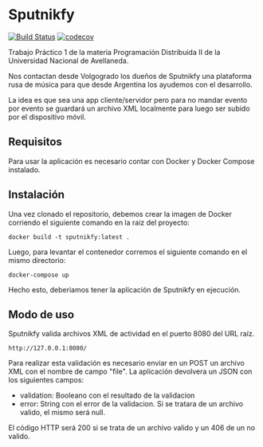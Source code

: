 # Sputnikfy
[![Build Status](https://travis-ci.com/ivankwist/sputnikfy.svg?branch=master)](https://travis-ci.com/ivankwist/sputnikfy)
[![codecov](https://codecov.io/gh/ivankwist/sputnikfy/branch/master/graph/badge.svg)](https://codecov.io/gh/ivankwist/sputnikfy)

Trabajo Práctico 1 de la materia Programación Distribuida II de la Universidad Nacional de Avellaneda.

Nos contactan desde Volgogrado los dueños de Sputnikfy una plataforma rusa de música para que desde Argentina los ayudemos con el desarrollo. 

La idea es que sea una app cliente/servidor pero para no mandar evento por evento se guardará un archivo XML localmente para luego ser subido por el dispositivo móvil.  

## Requisitos

Para usar la aplicación es necesario contar con Docker y Docker Compose instalado.

## Instalación

Una vez clonado el repositorio, debemos crear la imagen de Docker corriendo el siguiente comando en la raiz del proyecto:

```
docker build -t sputnikfy:latest .
```

Luego, para levantar el contenedor corremos el siguiente comando en el mismo directorio:

```
docker-compose up
```

Hecho esto, deberiamos tener la aplicación de Sputnikfy en ejecución.

## Modo de uso

Sputnikfy valida archivos XML de actividad en el puerto 8080 del URL raíz. 

```
http://127.0.0.1:8080/
```

Para realizar esta validación es necesario enviar en un POST un archivo XML con el nombre de campo "file". La aplicación devolvera un JSON con los siguientes campos:

* validation: Booleano con el resultado de la validacion
* error: String con el error de la validacion. Si se tratara de un archivo valido, el mismo será null.

El código HTTP será 200 si se trata de un archivo valido y un 406 de un no valido.

